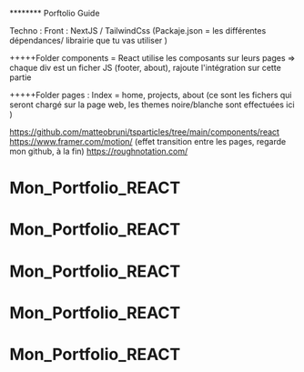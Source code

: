 
******** Porftolio Guide 

Techno : 
Front : NextJS / TailwindCss (Packaje.json = les différentes dépendances/ librairie que tu vas utiliser )

+++++Folder components = React utilise les composants sur leurs pages => chaque div est un ficher JS (footer, about), rajoute l'intégration sur cette partie

+++++Folder pages : Index = home, projects, about (ce sont les fichers qui seront chargé sur la page web, les themes noire/blanche sont effectuées ici )




https://github.com/matteobruni/tsparticles/tree/main/components/react
https://www.framer.com/motion/ (effet transition entre les pages, regarde mon github, à la fin)
https://roughnotation.com/
# Mon_Portfolio_REACT
# Mon_Portfolio_REACT
# Mon_Portfolio_REACT
# Mon_Portfolio_REACT
# Mon_Portfolio_REACT
